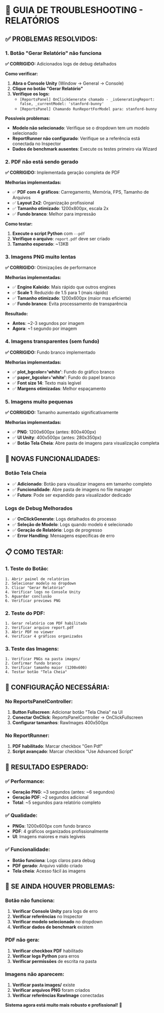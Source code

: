 # 🔧 GUIA DE TROUBLESHOOTING - RELATÓRIOS

## ✅ **PROBLEMAS RESOLVIDOS:**

### **1. Botão "Gerar Relatório" não funciona**
**✅ CORRIGIDO:** Adicionados logs de debug detalhados

**Como verificar:**
1. **Abra o Console Unity** (Window → General → Console)
2. **Clique no botão "Gerar Relatório"**
3. **Verifique os logs:**
   - `[ReportsPanel] OnClickGenerate chamado - _isGeneratingReport: false, _currentModel: 'stanford-bunny'`
   - `[ReportsPanel] Chamando RunReportForModel para: stanford-bunny`

**Possíveis problemas:**
- **Modelo não selecionado**: Verifique se o dropdown tem um modelo selecionado
- **ReportRunner não configurado**: Verifique se a referência está conectada no Inspector
- **Dados de benchmark ausentes**: Execute os testes primeiro via Wizard

### **2. PDF não está sendo gerado**
**✅ CORRIGIDO:** Implementada geração completa de PDF

**Melhorias implementadas:**
- ✅ **PDF com 4 gráficos**: Carregamento, Memória, FPS, Tamanho de Arquivos
- ✅ **Layout 2x2**: Organização profissional
- ✅ **Tamanho otimizado**: 1200x800px, escala 2x
- ✅ **Fundo branco**: Melhor para impressão

**Como testar:**
1. **Execute o script Python** com `--pdf`
2. **Verifique o arquivo**: `report.pdf` deve ser criado
3. **Tamanho esperado**: ~13KB

### **3. Imagens PNG muito lentas**
**✅ CORRIGIDO:** Otimizações de performance

**Melhorias implementadas:**
- ✅ **Engine Kaleido**: Mais rápido que outros engines
- ✅ **Scale 1**: Reduzido de 1.5 para 1 (mais rápido)
- ✅ **Tamanho otimizado**: 1200x600px (maior mas eficiente)
- ✅ **Fundo branco**: Evita processamento de transparência

**Resultado:**
- **Antes**: ~2-3 segundos por imagem
- **Agora**: ~1 segundo por imagem

### **4. Imagens transparentes (sem fundo)**
**✅ CORRIGIDO:** Fundo branco implementado

**Melhorias implementadas:**
- ✅ **plot_bgcolor='white'**: Fundo do gráfico branco
- ✅ **paper_bgcolor='white'**: Fundo do papel branco
- ✅ **Font size 14**: Texto mais legível
- ✅ **Margens otimizadas**: Melhor espaçamento

### **5. Imagens muito pequenas**
**✅ CORRIGIDO:** Tamanho aumentado significativamente

**Melhorias implementadas:**
- ✅ **PNG**: 1200x600px (antes: 800x400px)
- ✅ **UI Unity**: 400x500px (antes: 280x350px)
- ✅ **Botão Tela Cheia**: Abre pasta de imagens para visualização completa

## 🚀 **NOVAS FUNCIONALIDADES:**

### **Botão Tela Cheia**
- ✅ **Adicionado**: Botão para visualizar imagens em tamanho completo
- ✅ **Funcionalidade**: Abre pasta de imagens no file manager
- ✅ **Futuro**: Pode ser expandido para visualizador dedicado

### **Logs de Debug Melhorados**
- ✅ **OnClickGenerate**: Logs detalhados do processo
- ✅ **Seleção de Modelo**: Logs quando modelo é selecionado
- ✅ **Geração de Relatório**: Logs de progresso
- ✅ **Error Handling**: Mensagens específicas de erro

## 📋 **COMO TESTAR:**

### **1. Teste do Botão:**
```
1. Abrir painel de relatórios
2. Selecionar modelo no dropdown
3. Clicar "Gerar Relatório"
4. Verificar logs no Console Unity
5. Aguardar conclusão
6. Verificar previews PNG
```

### **2. Teste do PDF:**
```
1. Gerar relatório com PDF habilitado
2. Verificar arquivo report.pdf
3. Abrir PDF no viewer
4. Verificar 4 gráficos organizados
```

### **3. Teste das Imagens:**
```
1. Verificar PNGs na pasta images/
2. Confirmar fundo branco
3. Verificar tamanho maior (1200x600)
4. Testar botão "Tela Cheia"
```

## 🔧 **CONFIGURAÇÃO NECESSÁRIA:**

### **No ReportsPanelController:**
1. **Button Fullscreen**: Adicionar botão "Tela Cheia" na UI
2. **Conectar OnClick**: ReportsPanelController → OnClickFullscreen
3. **Configurar tamanhos**: RawImages 400x500px

### **No ReportRunner:**
1. **PDF habilitado**: Marcar checkbox "Gen Pdf"
2. **Script avançado**: Marcar checkbox "Use Advanced Script"

## 🎯 **RESULTADO ESPERADO:**

### **✅ Performance:**
- **Geração PNG**: ~3 segundos (antes: ~6 segundos)
- **Geração PDF**: ~2 segundos adicional
- **Total**: ~5 segundos para relatório completo

### **✅ Qualidade:**
- **PNGs**: 1200x600px com fundo branco
- **PDF**: 4 gráficos organizados profissionalmente
- **UI**: Imagens maiores e mais legíveis

### **✅ Funcionalidade:**
- **Botão funciona**: Logs claros para debug
- **PDF gerado**: Arquivo válido criado
- **Tela cheia**: Acesso fácil às imagens

## 🚨 **SE AINDA HOUVER PROBLEMAS:**

### **Botão não funciona:**
1. **Verificar Console Unity** para logs de erro
2. **Verificar referências** no Inspector
3. **Verificar modelo selecionado** no dropdown
4. **Verificar dados de benchmark** existem

### **PDF não gera:**
1. **Verificar checkbox PDF** habilitado
2. **Verificar logs Python** para erros
3. **Verificar permissões** de escrita na pasta

### **Imagens não aparecem:**
1. **Verificar pasta images/** existe
2. **Verificar arquivos PNG** foram criados
3. **Verificar referências RawImage** conectadas

**Sistema agora está muito mais robusto e profissional!** 🎉
